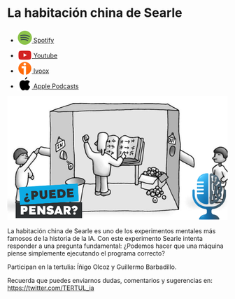 # La habitación china de Searle

- [<img src="../../../res/spotify-icon-256.webp" alt="spotify_logo" width="32" style="position: relative; top: 5px;"> Spotify]()
- [<img src="../../../res/youtube-icon-256.png" alt="youtube_logo" width="32" style="position: relative; top: 10px;"> Youtube](https://youtu.be/nQAHR0zIV8E)
- [<img src="../../../res/ivoox-icon-256.webp" alt="ivoox_logo" width="32" style="position: relative; top: 5px;"> Ivoox](https://go.ivoox.com/rf/160063588)
- [<img src="../../../res/apple-icon-256.webp" alt="apple_logo" width="32" style="position: relative; top: 5px;"> Apple Podcasts](https://podcasts.apple.com/us/podcast/la-habitaci%C3%B3n-china-de-searle/id1669083682?i=1000729961927)

![alt text](res/1759505679308_part1_youtube.png)

La habitación china de Searle es uno de los experimentos mentales más famosos de la historia de la IA. 
Con este experimento Searle intenta responder a una pregunta fundamental:
¿Podemos hacer que una máquina piense simplemente ejecutando el programa correcto?

Participan en la tertulia: Íñigo Olcoz y Guillermo Barbadillo.

Recuerda que puedes enviarnos dudas, comentarios y sugerencias en: <https://twitter.com/TERTUL_ia>